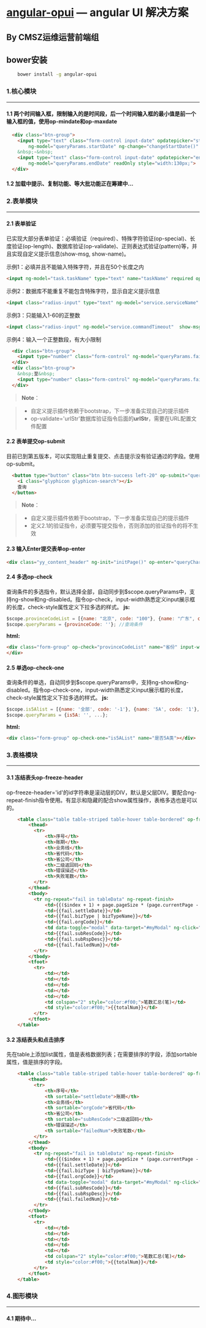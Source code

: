 [angular-opui](https://github.com/opui/angular-opui) — angular UI 解决方案
==================================================

  By CMSZ运维运营前端组
--------------------------------------

## bower安装
```bash
    bower install -g angular-opui
```

### 1.核心模块
--------------------------------------
#### 1.1 两个时间输入框，限制输入的是时间段，后一个时间输入框的最小值是前一个输入框的值，使用op-mindate和op-maxdate
```html
  <div class="btn-group">
    <input type="text" class="form-control input-date" opdatepicker="startDateParams" op-mindate="endDateParams"
        ng-model="queryParams.startDate" ng-change="changeStartDate()" readOnly style="width:130px;">
    &nbsp;-&nbsp;
    <input type="text" class="form-control input-date" opdatepicker="endDateParams" op-maxdate="startDateParams"
        ng-model="queryParams.endDate" readOnly style="width:130px;">
  </div>
```
#### 1.2 加载中提示、复制功能、等大批功能正在筹建中...

### 2.表单模块
--------------------------------------
#### 2.1 表单验证
已实现大部分表单验证：必填验证（required）、特殊字符验证(op-special)、长度验证(op-length)、数据库验证(op-validate)、正则表达式验证(pattern)等，并且实现自定义提示信息(show-msg, show-name)。

示例1：必填并且不能输入特殊字符，并且在50个长度之内
```html
<input ng-model="task.taskName" type="text" name="taskName" required op-special show-msg="请输入1-50汉字、英文、数字或_-" op-length="50"/>
```

示例2：数据库不能重复不能包含特殊字符，显示自定义提示信息
```html
<input class="radius-input" type="text" ng-model="service.serviceName" name="serviceName" required op-special show-msg="请输入1-50位的中英文或数字的字符串，不能输入特殊字符"  op-validate="serviceIsExist" old-value="{{oldName}}" op-length="50"/>
```

示例3：只能输入1-60的正整数
```html
<input class="radius-input" ng-model="service.commandTimeout"  show-msg="请输入1-60的正整数！" required pattern="^([1-9]|[1-5][0-9]|60)$" type="number" min="1" max="60" ng-disabled="isDefault"/>
```

示例4：输入一个正整数段，有大小限制
```html
  <div class="btn-group">
    <input type="number" class="form-control" ng-model="queryParams.failNumMin" style="width:80px;" op-length="7" min="0" max="{{queryParams.failNumMax}}">
  </div>
  <div class="btn-group">
    &nbsp;至&nbsp;
    <input type="number" class="form-control" ng-model="queryParams.failNumMax" style="width:80px;" op-length="7" min="{{queryParams.failNumMin}}">
  </div>
```

>**Note**：

> - 自定义提示插件依赖于bootstrap，下一步准备实现自己的提示插件
> - op-validate='urlStr'数据库验证指令后面的**urlStr**，需要在URL配置文件配置

#### 2.2 表单提交op-submit
目前已到第五版本，可以实现阻止重复提交、点击提示没有验证通过的字段。使用op-submit。
```html
  <button type="button" class="btn btn-success left-20" op-submit="queryChartAndTable()">
    <i class="glyphicon glyphicon-search"></i>
    查询
  </button>
```
>**Note**：

> - 自定义提示插件依赖于bootstrap，下一步准备实现自己的提示插件
> - 定义2.1的验证指令，必须要写提交指令，否则添加的验证指令的将不生效

#### 2.3 输入Enter提交表单op-enter
```html 
<div class="yy_content_header" ng-init="initPage()" op-enter="queryChartAndTable()">
```

#### 2.4 多选op-check
查询条件的多选指令，默认选择全部，自动同步到$scope.queryParams中，支持ng-show和ng-disabled。指令op-check，input-width熟悉定义input展示框的长度，check-style属性定义下拉多选的样式。
**js:**
```js
$scope.provinceCodeList = [{name: "北京", code: "100"}, {name: "广东", code: "200"}];
$scope.queryParams = {provinceCode: ''}; //查询条件
```
**html:**
```html 
<div class="form-group" op-check="provinceCodeList" name="省份" input-width="130px" check-style="float:left;width:80px">
</div>
```

#### 2.5 单选op-check-one
查询条件的单选，自动同步到$scope.queryParams中，支持ng-show和ng-disabled。指令op-check-one，input-width熟悉定义input展示框的长度，check-style属性定义下拉多选的样式。
**js:**
```js
$scope.is5Alist = [{name: '全部', code: '-1'}, {name: '5A', code: '1'}, {name: '非5A', code: '0'}];
$scope.queryParams = {is5A: '', ...};
```
**html:**
```html 
<div class="form-group" op-check-one="is5AList" name="是否5A类"></div>
```

### 3.表格模块
--------------------------------------
#### 3.1 冻结表头op-freeze-header
op-freeze-header='id'的id字符串是滚动层的DIV，默认是父层DIV。要配合ng-repeat-finish指令使用。有显示和隐藏的配合show属性操作，表格多选也是可以的。
```html
    <table class="table table-striped table-hover table-bordered" op-freeze-header='itTable' show="tableIsShow">
        <thead>
          <tr>
              <th>序号</th>
              <th>账期</th>
              <th>业务线</th>
              <th>省代码</th>
              <th>省公司</th>
              <th>二级返回码</th>
              <th>错误描述</th>
              <th>失败笔数</th>
          </tr>
        </thead>
        <tbody>
          <tr ng-repeat="fail in tableData" ng-repeat-finish>
              <td>{{($index + 1) + page.pageSize * (page.currentPage - 1)}}</td>
              <td>{{fail.settleDate}}</td>
              <td>{{fail.bizType | bizTypeName}}</td>
              <td>{{fail.orgCode}}</td>
              <td data-toggle="modal" data-target="#myModal" ng-click="queryDetaileList(fail)" style="cursor:pointer"><a style="color:#00f;">{{fail.orgCode | displayProvince}}</td>
              <td>{{fail.subResCode}}</td>
              <td>{{fail.subRspDesc}}</td>
              <td>{{fail.failedNum}}</td>
          </tr>
        </tbody>
        <tfoot>
          <tr>
              <td></td>
              <td></td>
              <td></td>
              <td></td>
              <td></td>
              <td colspan="2" style="color:#f00;">笔数汇总(笔)</td>
              <td style="color:#f00;">{{totalNum}}</td>
          </tr>
        </tfoot>
    </table>
```

#### 3.2 冻结表头和点击排序
先在table上添加list属性，值是表格数据列表；在需要排序的字段，添加sortable属性，值是排序的字段。
```html
    <table class="table table-striped table-hover table-bordered" op-freeze-header show="tableIsShow" list="tableData">
        <thead>
          <tr>
              <th>序号</th>
              <th sortable="settleDate">账期</th>
              <th>业务线</th>
              <th sortable="orgCode">省代码</th>
              <th>省公司</th>
              <th sortable="subResCode">二级返回码</th>
              <th>错误描述</th>
              <th sortable="failedNum">失败笔数</th>
          </tr>
        </thead>
        <tbody>
          <tr ng-repeat="fail in tableData" ng-repeat-finish>
              <td>{{($index + 1) + page.pageSize * (page.currentPage - 1)}}</td>
              <td>{{fail.settleDate}}</td>
              <td>{{fail.bizType | bizTypeName}}</td>
              <td>{{fail.orgCode}}</td>
              <td data-toggle="modal" data-target="#myModal" ng-click="queryDetaileList(fail)" style="cursor:pointer"><a style="color:#00f;">{{fail.orgCode | displayProvince}}</td>
              <td>{{fail.subResCode}}</td>
              <td>{{fail.subRspDesc}}</td>
              <td>{{fail.failedNum}}</td>
          </tr>
        </tbody>
        <tfoot>
          <tr>
              <td></td>
              <td></td>
              <td></td>
              <td></td>
              <td></td>
              <td colspan="2" style="color:#f00;">笔数汇总(笔)</td>
              <td style="color:#f00;">{{totalNum}}</td>
          </tr>
        </tfoot>
    </table>
```

### 4.图形模块
--------------------------------------
#### 4.1 期待中...
